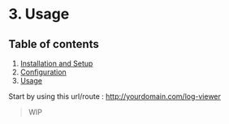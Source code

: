 # 3. Usage

## Table of contents

1. [Installation and Setup](1.Installation-and-Setup.md)
2. [Configuration](2.Configuration.md)
3. [Usage](3.Usage.md)

Start by using this url/route : http://yourdomain.com/log-viewer

> WIP
